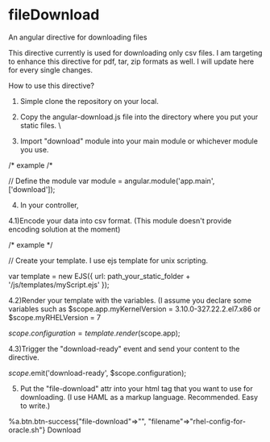 # fileDownload
An angular directive for downloading files

This directive currently is used for downloading only csv files. I am targeting to enhance this directive for pdf, tar, zip formats as well. I will update here for every single changes. 

How to use this directive?

1) Simple clone the repository on your local.

2) Copy the angular-download.js file into the directory where you put your static files. \

3) Import "download" module into your main module or whichever module you use. 

/* example /*

// Define the module
    var module = angular.module('app.main', ['download']);


4) In your controller, 

4.1)Encode your data into csv format. (This module doesn't provide encoding solution at the moment)

/* example */

// Create your template. I use ejs template for unix scripting. 

var template = new EJS({
                url: path_your_static_folder + '/js/templates/myScript.ejs'
            });

4.2)Render your template with the variables. (I assume you declare some variables such as $scope.app.myKernelVersion = 3.10.0-327.22.2.el7.x86 or $scope.myRHELVersion = 7 

$scope.configuration = template.render($scope.app);

4.3)Trigger the "download-ready" event and send your content to the directive.

$scope.$emit('download-ready', $scope.configuration);
    
5) Put the "file-download" attr into your html tag that you want to use for downloading. (I use HAML as a markup language. Recommended. Easy to write.)

%a.btn.btn-success{"file-download"=>"", "filename"=>"rhel-config-for-oracle.sh"} Download


